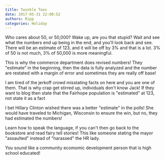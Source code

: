 ```yaml
---
title: Twinkle Toes
date: 2017-05-31 22:00:52
authors: Ripp
categories: Holiday
---
```


 Who cares about 50, or 50,000? Wake up, are you that stupid? Wait and see what the numbers end up being in the end, and you'll look back and see. There will be an estimate of 123, and it will be off by 3% and that is a lot. 3% of 50 is not much, 3% of 50,000 is more meaningful.

This is why the commerce department does revised numbers! They "estimate" in the beginning, then the data is fully analyzed and the number are restated with a margin of error and sometimes they are really off base!

I am tired of the jerkoff crowd misstating facts on here and you are one of them. That is why crap get stirred up, individuals don't know Jack! If they want to blog then state that the Fairhope population is "estimated" at 123, not state it as a fact 

I bet Hillary Clinton wished there was a better "estimate" in the polls! She would have traveled to Michigan, Wisconsin to ensure the win, but no, they had estimated the numbers!

Learn how to speak the language, if you can't then go back to the bookstore and read fairy tell stories! This like someone stating the mayor "assaulted" instead of "harassed" the HR lady.  

You sound like a community ecomomic development person that is high school educated!